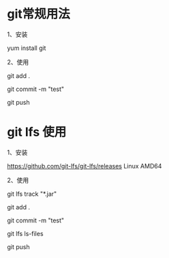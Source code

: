 # git常规用法

1、安装

yum install git

2、使用

git add .

git commit -m "test"

git push

# git lfs 使用

1、安装

https://github.com/git-lfs/git-lfs/releases Linux AMD64

2、使用

git lfs track "*.jar"

git add .

git commit -m "test"

git lfs ls-files

git push


